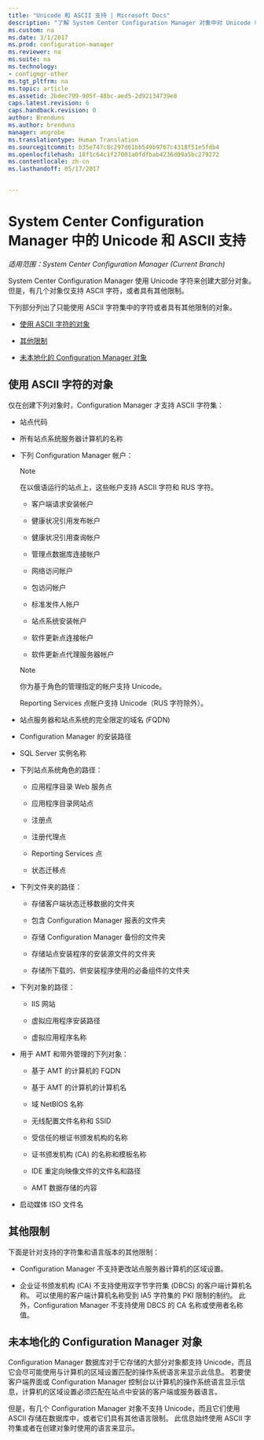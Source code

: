 ```yaml
---
title: "Unicode 和 ASCII 支持 | Microsoft Docs"
description: "了解 System Center Configuration Manager 对象中对 Unicode 和 ASCII 字符的支持。"
ms.custom: na
ms.date: 3/1/2017
ms.prod: configuration-manager
ms.reviewer: na
ms.suite: na
ms.technology:
- configmgr-other
ms.tgt_pltfrm: na
ms.topic: article
ms.assetid: 2bdec799-905f-48bc-aed5-2d92134739e8
caps.latest.revision: 6
caps.handback.revision: 0
author: Brenduns
ms.author: brenduns
manager: angrobe
ms.translationtype: Human Translation
ms.sourcegitcommit: b35e747c8c297d61bb549b9767c4318f51e5fdb4
ms.openlocfilehash: 18f1c64c1f27001a0fdfbab4236d09a5bc279272
ms.contentlocale: zh-cn
ms.lasthandoff: 05/17/2017


---
```

# <a name="unicode-and-ascii-support-in-system-center-configuration-manager"></a>System Center Configuration Manager 中的 Unicode 和 ASCII 支持

*适用范围：System Center Configuration Manager (Current Branch)*

System Center Configuration Manager 使用 Unicode 字符来创建大部分对象。 但是，有几个对象仅支持 ASCII 字符，或者具有其他限制。  

 下列部分列出了只能使用 ASCII 字符集中的字符或者具有其他限制的对象。  

-   [使用 ASCII 字符的对象](#BKMK_ASCIIchar)  

-   [其他限制](#BKMK_OtherCharLimitations)  

-   [未本地化的 Configuration Manager 对象](#BKMK_LangNonLocalize)  

##  <a name="BKMK_ASCIIchar"></a>使用 ASCII 字符的对象  
 仅在创建下列对象时，Configuration Manager 才支持 ASCII 字符集：  

-   站点代码  

-   所有站点系统服务器计算机的名称  

-   下列 Configuration Manager 帐户：  

    > [!NOTE]  
    >  在以俄语运行的站点上，这些帐户支持 ASCII 字符和 RUS 字符。  

    -   客户端请求安装帐户  

    -   健康状况引用发布帐户  

    -   健康状况引用查询帐户  

    -   管理点数据库连接帐户  

    -   网络访问帐户  

    -   包访问帐户  

    -   标准发件人帐户  

    -   站点系统安装帐户  

    -   软件更新点连接帐户  

    -   软件更新点代理服务器帐户  

    > [!NOTE]  
    >  你为基于角色的管理指定的帐户支持 Unicode。  
    >   
    >  Reporting Services 点帐户支持 Unicode（RUS 字符除外）。  

-   站点服务器和站点系统的完全限定的域名 (FQDN)  

-   Configuration Manager 的安装路径  

-   SQL Server 实例名称  

-   下列站点系统角色的路径：  

    -   应用程序目录 Web 服务点  

    -   应用程序目录网站点  

    -   注册点  

    -   注册代理点  

    -   Reporting Services 点  

    -   状态迁移点  

-   下列文件夹的路径：  

    -   存储客户端状态迁移数据的文件夹  

    -   包含 Configuration Manager 报表的文件夹  

    -   存储 Configuration Manager 备份的文件夹  

    -   存储站点安装程序的安装源文件的文件夹  

    -   存储所下载的、供安装程序使用的必备组件的文件夹  

-   下列对象的路径：  

    -   IIS 网站  

    -   虚拟应用程序安装路径  

    -   虚拟应用程序名称  

-   用于 AMT 和带外管理的下列对象：  

    -   基于 AMT 的计算机的 FQDN  

    -   基于 AMT 的计算机的计算机名  

    -   域 NetBIOS 名称  

    -   无线配置文件名称和 SSID  

    -   受信任的根证书颁发机构的名称  

    -   证书颁发机构 (CA) 的名称和模板名称  

    -   IDE 重定向映像文件的文件名和路径  

    -   AMT 数据存储的内容  

-   启动媒体 ISO 文件名  

##  <a name="BKMK_OtherCharLimitations"></a>其他限制  
 下面是针对支持的字符集和语言版本的其他限制：  

-   Configuration Manager 不支持更改站点服务器计算机的区域设置。  

-   企业证书颁发机构 (CA) 不支持使用双字节字符集 (DBCS) 的客户端计算机名称。 可以使用的客户端计算机名称受到 IA5 字符集的 PKI 限制的制约。 此外，Configuration Manager 不支持使用 DBCS 的 CA 名称或使用者名称值。  

##  <a name="BKMK_LangNonLocalize"></a>未本地化的 Configuration Manager 对象  
 Configuration Manager 数据库对于它存储的大部分对象都支持 Unicode，而且它会尽可能使用与计算机的区域设置匹配的操作系统语言来显示此信息。 若要使客户端界面或 Configuration Manager 控制台以计算机的操作系统语言显示信息，计算机的区域设置必须匹配在站点中安装的客户端或服务器语言。  

 但是，有几个 Configuration Manager 对象不支持 Unicode，而且它们使用 ASCII 存储在数据库中，或者它们具有其他语言限制。 此信息始终使用 ASCII 字符集或者在创建对象时使用的语言来显示。  

